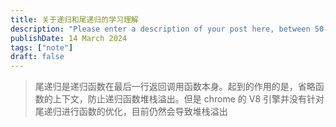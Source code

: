 ```yaml
---
title: 关于递归和尾递归的学习理解
description: "Please enter a description of your post here, between 50-160 chars!"
publishDate: 14 March 2024
tags: ["note"]
draft: false
---
```


> 尾递归是递归函数在最后一行返回调用函数本身。起到的作用的是，省略函数的上下文，防止递归函数堆栈溢出。但是 chrome 的 V8 引擎并没有针对尾递归进行函数的优化，目前仍然会导致堆栈溢出
